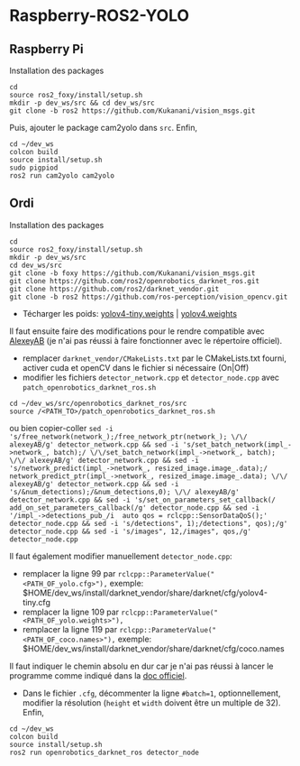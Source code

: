 # Raspberry-ROS2-YOLO

## Raspberry Pi

Installation des packages
```shell
cd
source ros2_foxy/install/setup.sh
mkdir -p dev_ws/src && cd dev_ws/src
git clone -b ros2 https://github.com/Kukanani/vision_msgs.git
```
Puis, ajouter le package cam2yolo dans `src`.
Enfin,
```shell
cd ~/dev_ws
colcon build
source install/setup.sh
sudo pigpiod
ros2 run cam2yolo cam2yolo
```

## Ordi
Installation des packages
```shell
cd
source ros2_foxy/install/setup.sh
mkdir -p dev_ws/src
cd dev_ws/src
git clone -b foxy https://github.com/Kukanani/vision_msgs.git
git clone https://github.com/ros2/openrobotics_darknet_ros.git
git clone https://github.com/ros2/darknet_vendor.git
git clone -b ros2 https://github.com/ros-perception/vision_opencv.git
```
- Técharger les poids: [yolov4-tiny.weights](https://github.com/AlexeyAB/darknet/releases/download/darknet_yolo_v4_pre/yolov4-tiny.weights) | 
[yolov4.weights](https://github.com/AlexeyAB/darknet/releases/download/darknet_yolo_v3_optimal/yolov4.weights)

Il faut ensuite faire des modifications pour le rendre compatible avec [AlexeyAB](https://github.com/AlexeyAB/darknet) (je n'ai pas réussi à faire fonctionner avec le répertoire officiel).
- remplacer `darknet_vendor/CMakeLists.txt` par le CMakeLists.txt fourni, activer cuda et openCV dans le fichier si nécessaire (On|Off)
- modifier les fichiers `detector_network.cpp` et `detector_node.cpp` avec `patch_openrobotics_darknet_ros.sh`
```shell
cd ~/dev_ws/src/openrobotics_darknet_ros/src
source /<PATH_TO>/patch_openrobotics_darknet_ros.sh
```
ou bien copier-coller `sed -i 's/free_network(network_);/free_network_ptr(network_); \/\/ alexeyAB/g' detector_network.cpp && sed -i 's/set_batch_network(impl_->network_, batch);/ \/\/set_batch_network(impl_->network_, batch); \/\/ alexeyAB/g' detector_network.cpp && sed -i 's/network_predict(impl_->network_, resized_image.image_.data);/ network_predict_ptr(impl_->network_, resized_image.image_.data); \/\/ alexeyAB/g' detector_network.cpp && sed -i 's/&num_detections);/&num_detections,0); \/\/ alexeyAB/g' detector_network.cpp && sed -i 's/set_on_parameters_set_callback(/ add_on_set_parameters_callback(/g' detector_node.cpp && sed -i '/impl_->detections_pub_/i  auto qos = rclcpp::SensorDataQoS();' detector_node.cpp && sed -i 's/detections", 1);/detections", qos);/g' detector_node.cpp && sed -i 's/images", 12,/images", qos,/g' detector_node.cpp`

Il faut également modifier manuellement `detector_node.cpp`:
- remplacer la ligne 99 par `rclcpp::ParameterValue("<PATH_OF_yolo.cfg>"),` exemple: $HOME/dev_ws/install/darknet_vendor/share/darknet/cfg/yolov4-tiny.cfg
- remplacer la ligne 109 par `rclcpp::ParameterValue("<PATH_OF_yolo.weights>"),` 
- remplacer la ligne 119 par `rclcpp::ParameterValue("<PATH_OF_coco.names>"),` exemple: $HOME/dev_ws/install/darknet_vendor/share/darknet/cfg/coco.names

Il faut indiquer le chemin absolu en dur car je n'ai pas réussi à lancer le programme comme indiqué dans la [doc officiel](https://github.com/ros2/openrobotics_darknet_ros).
- Dans le fichier `.cfg`, décommenter la ligne `#batch=1`, optionnellement, modifier la résolution (`height` et `width` doivent être un multiple de 32).
Enfin,
```shell
cd ~/dev_ws
colcon build
source install/setup.sh
ros2 run openrobotics_darknet_ros detector_node
```
